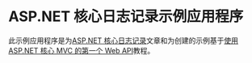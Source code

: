 # <a name="aspnet-core-logging-sample-application"></a>ASP.NET 核心日志记录示例应用程序

此示例应用程序是为[ASP.NET 核心日志记录](https://docs.microsoft.com/aspnet/core/fundamentals/logging/index)文章和为创建的示例基于[使用 ASP.NET 核心 MVC 的第一个 Web API](https://docs.microsoft.com/aspnet/core/tutorials/first-web-api)教程。
